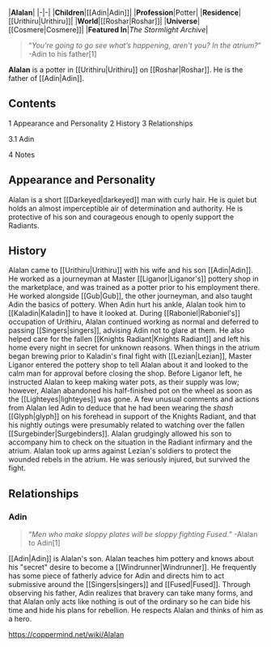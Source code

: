 |**Alalan**|
|-|-|
|**Children**|[[Adin\|Adin]]|
|**Profession**|Potter|
|**Residence**|[[Urithiru\|Urithiru]]|
|**World**|[[Roshar\|Roshar]]|
|**Universe**|[[Cosmere\|Cosmere]]|
|**Featured In**|*The Stormlight Archive*|

>“*You're going to go see what’s happening, aren’t you? In the atrium?*”
\-Adin to his father[1]


**Alalan** is a potter in [[Urithiru\|Urithiru]] on [[Roshar\|Roshar]]. He is the father of [[Adin\|Adin]].

## Contents

1 Appearance and Personality
2 History
3 Relationships

3.1 Adin


4 Notes


## Appearance and Personality
Alalan is a short [[Darkeyed\|darkeyed]] man with curly hair. He is quiet but holds an almost imperceptible air of determination and authority. He is protective of his son and courageous enough to openly support the Radiants.

## History
Alalan came to [[Urithiru\|Urithiru]] with his wife and his son [[Adin\|Adin]]. He worked as a journeyman at Master [[Liganor\|Liganor's]] pottery shop in the marketplace, and was trained as a potter prior to his employment there. He worked alongside [[Gub\|Gub]], the other journeyman, and also taught Adin the basics of pottery. When Adin hurt his ankle, Alalan took him to [[Kaladin\|Kaladin]] to have it looked at.
During [[Raboniel\|Raboniel's]] occupation of Urithiru, Alalan continued working as normal and deferred to passing [[Singers\|singers]], advising Adin not to glare at them. He also helped care for the fallen [[Knights Radiant\|Knights Radiant]] and left his home every night in secret for unknown reasons. When things in the atrium began brewing prior to Kaladin's final fight with [[Lezian\|Lezian]], Master Liganor entered the pottery shop to tell Alalan about it and looked to the calm man for approval before closing the shop. Before Liganor left, he instructed Alalan to keep making water pots, as their supply was low; however, Alalan abandoned his half-finished pot on the wheel as soon as the [[Lighteyes\|lighteyes]] was gone. A few unusual comments and actions from Alalan led Adin to deduce that he had been wearing the *shash* [[Glyph\|glyph]] on his forehead in support of the Knights Radiant, and that his nightly outings were presumably related to watching over the fallen [[Surgebinder\|Surgebinders]]. Alalan grudgingly allowed his son to accompany him to check on the situation in the Radiant infirmary and the atrium.
Alalan took up arms against Lezian's soldiers to protect the wounded rebels in the atrium. He was seriously injured, but survived the fight.

## Relationships
### Adin
>“*Men who make sloppy plates will be sloppy fighting Fused.*”
\-Alalan to Adin[1]


[[Adin\|Adin]] is Alalan's son. Alalan teaches him pottery and knows about his "secret" desire to become a [[Windrunner\|Windrunner]]. He frequently has some piece of fatherly advice for Adin and directs him to act submissive around the [[Singers\|singers]] and [[Fused\|Fused]]. Through observing his father, Adin realizes that bravery can take many forms, and that Alalan only acts like nothing is out of the ordinary so he can bide his time and hide his plans for rebellion. He respects Alalan and thinks of him as a hero.



https://coppermind.net/wiki/Alalan